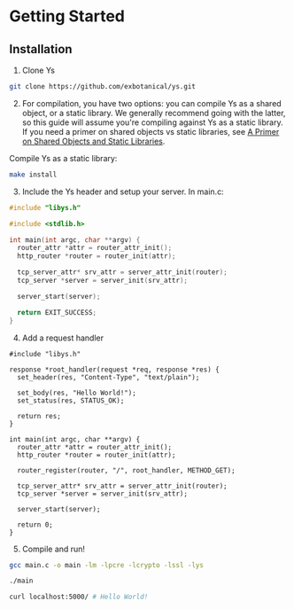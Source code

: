 # Getting Started

## Installation

1. Clone Ys

```sh [git]
git clone https://github.com/exbotanical/ys.git
```

2. For compilation, you have two options: you can compile Ys as a shared object, or a static library. We generally recommend going with the latter, so this guide will assume you're compiling against Ys as a static library. If you need a primer on shared objects vs static libraries, see [A Primer on Shared Objects and Static Libraries](./shared-vs-static.md).

Compile Ys as a static library:
```sh
make install
```

3. Include the Ys header and setup your server. In main.c:

```c
#include "libys.h"

#include <stdlib.h>

int main(int argc, char **argv) {
  router_attr *attr = router_attr_init();
  http_router *router = router_init(attr);

  tcp_server_attr* srv_attr = server_attr_init(router);
  tcp_server *server = server_init(srv_attr);

  server_start(server);

  return EXIT_SUCCESS;
}
```

4. Add a request handler

```c{7-14,20}
#include "libys.h"

response *root_handler(request *req, response *res) {
  set_header(res, "Content-Type", "text/plain");

  set_body(res, "Hello World!");
  set_status(res, STATUS_OK);

  return res;
}

int main(int argc, char **argv) {
  router_attr *attr = router_attr_init();
  http_router *router = router_init(attr);

  router_register(router, "/", root_handler, METHOD_GET);

  tcp_server_attr* srv_attr = server_attr_init(router);
  tcp_server *server = server_init(srv_attr);

  server_start(server);

  return 0;
}
```

5. Compile and run!


```sh [gcc]
gcc main.c -o main -lm -lpcre -lcrypto -lssl -lys
```

```sh
./main
```

```sh
curl localhost:5000/ # Hello World!
```
